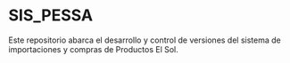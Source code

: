 # SIS_PESSA
Este repositorio abarca el desarrollo y control de versiones del sistema de importaciones y compras de Productos El Sol.
